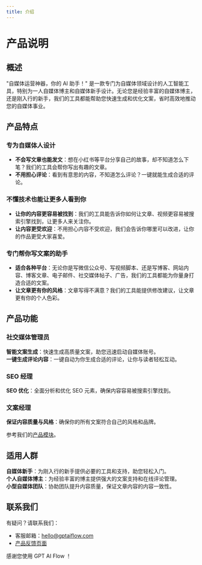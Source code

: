 ```yaml
---
title: 介绍
---
```


# 产品说明

## 概述

"自媒体运营神器，你的 AI 助手！" 是一款专门为自媒体领域设计的人工智能工具，特别为一人自媒体博主和自媒体新手设计。无论您是经验丰富的自媒体博主，还是刚入行的新手，我们的工具都能帮助您快速生成和优化文案，省时高效地推动您的自媒体事业。

<!-- GPTAiFlow 提供了全面且易用的流程设计平台，包含了前端可视化的流程编辑器和后端实时的任务执行引擎，帮助用户集中精力解决业务问题，而不需要担心繁琐的流程配置。 -->

## 产品特点

<!-- - 社交媒体管理
  - 小红书文案生成：通过深度学习了解行业趋势和用户偏好，为小红书平台生成引人入胜的专属文案。
  - 评论一键生成功能：通过智能分析用户反馈，一键生成个性化评论回复，不仅提高互动效率，还保持品牌声音的一致性。
- SEO 经理
  - SEO 分析工具：全面分析关键字、元标签、内外链等 SEO 元素，提供详细报告，揭示潜在改进区域。
  - 智能 SEO 建议：提供实时、针对性的 SEO 修改建议，使内容更容易被搜索引擎找到，从而提高网站排名和在线可见性。
- 文案经理

  - 多平台文章撰写：支持多种自媒体平台，如公众微信号、视频脚本、博客等，自动生成专业文案，节省创作时间。
  - 实时文案修改和优化：提供实时文案审查和修改建议，通过 AI 分析确保文案的语言风格、语法准确性以及目标受众的吸引力。
  - 内容风格指导：可根据不同品牌和受众需求调整文案风格，从正式、专业到轻松、幽默，满足多样化需求。 -->

### 专为自媒体人设计

- **不会写文章也能发文**：想在小红书等平台分享自己的故事，却不知道怎么下笔？我们的工具会帮你写出有趣的文章。
- **不用担心评论**：看到有意思的内容，不知道怎么评论？一键就能生成合适的评论。

### 不懂技术也能让更多人看到你

- **让你的内容更容易被找到**：我们的工具能告诉你如何让文章、视频更容易被搜索引擎找到，让更多人来关注你。
- **让内容更受欢迎**：不用担心内容不受欢迎，我们会告诉你哪里可以改进，让你的作品更受大家喜爱。

### 专门帮你写文案的助手

- **适合各种平台**：无论你是写微信公众号、写视频脚本、还是写博客、网站内容、博客文章、电子邮件、社交媒体帖子、广告，我们的工具都能为你量身打造合适的文案。
- **让文章更有你的风格**：文章写得不满意？我们的工具能提供修改建议，让文章更有你的个人色彩。

## 产品功能

### 社交媒体管理员

**智能文案生成**：快速生成高质量文案，助您迅速启动自媒体账号。  
**一键生成评论内容**：一键自动为你生成合适的评论，让你与读者轻松互动。

### SEO 经理

**SEO 优化**：全面分析和优化 SEO 元素，确保内容容易被搜索引擎找到。

### 文案经理

**保证内容质量与风格**：确保你的所有文案符合自己的风格和品牌。

参考我们的[产品模块](./2-modules.md)。

## 适用人群

**自媒体新手**：为刚入行的新手提供必要的工具和支持，助您轻松入门。  
**个人自媒体博主**：为经验丰富的博主提供强大的文案支持和在线评论管理。  
**小型自媒体团队**：协助团队提升内容质量，保证文章内容的内容一致性。

## 联系我们

有疑问？请联系我们：

- 客服邮箱：hello@gptaiflow.com
- [产品反馈页面](https://wj.qq.com/s2/12214642/c9c6)

感谢您使用 GPT AI Flow ！
